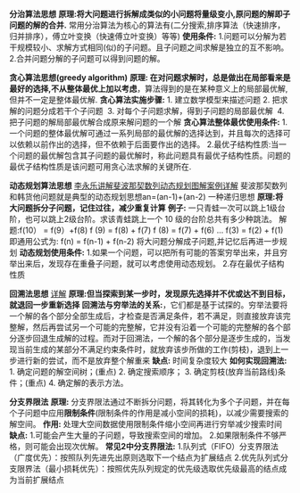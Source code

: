 
**分治算法思想**
	**原理:将大问题进行拆解成类似的小问题将量级变小,原问题的解即子问题的解的合并.**
	常用分治算法为核心的算法有(二分搜索,排序算法（快速排序，归并排序），傅立叶变换（快速傅立叶变换）等等)
	**使用条件:**
	1.问题可以分解为若干规模较小、求解方式相同(似)的子问题。且子问题之间求解是独立的互不影响。
	2.合并问题分解的子问题可以得到问题的解。

**贪心算法思想(greedy algorithm)**
	**原理: 在对问题求解时，总是做出在局部看来是最好的选择,不从整体最优上加以考虑**，算法得到的是在某种意义上的局部最优解,但并不一定是整体最优解.
	**贪心算法实施步骤:**
	1. 建立数学模型来描述问题
	2. 把求解的问题分成若干个子问题 
	3. 对每个子问题求解，得到子问题的局部最优解 
	4. 把子问题的解局部最优解合成原来解问题的一个解
	**贪心算法整体最优使用条件:**
	1.一个问题的整体最优解可通过一系列局部的最优解的选择达到，并且每次的选择可以依赖以前作出的选择，但不依赖于后面要作出的选择。
	2.最优子结构性质:当一个问题的最优解包含其子问题的最优解时，称此问题具有最优子结构性质。问题的最优子结构性质是该问题可用贪心法求解的关键所在.

**动态规划算法思想**
	[李永乐讲解斐波那契数列](https://www.youtube.com/watch?v=VCJsUYeuqaY)[动态规划图解案例详解](https://juejin.cn/post/6951922898638471181)
	斐波那契数列和韩货他问题就是典型的动态规划思想an=(an-1)+(an-2)
	一种递归思想
	**原理:将大问题拆分子问题，记住过往，减少重复计算**
	**例子:** 一只青蛙一次可以跳上1级台阶，也可以跳上2级台阶。求该青蛙跳上一个 10 级的台阶总共有多少种跳法。
	解题:f(10） = f(9）+f(8)            f (9) = f(8) + f(7)             f (8) = f(7) + f(6) ... 
	f(3) = f(2) + f(1) 即通用公式为: f(n) = f(n-1) + f(n-2)
	将大问题分解成子问题,并记忆后再进一步规划
	**动态规划使用条件:** 
	1.如果一个问题，可以把所有可能的答案穷举出来，并且穷举出来后，发现存在重叠子问题，就可以考虑使用动态规划。
	2.存在最优子结构性质

**回溯法思想**
	[详解](https://zhuanlan.zhihu.com/p/51882471)
	**原理:但当探索到某一步时，发现原先选择并不优或达不到目标，就退回一步重新选择**
	**回溯法与穷举法的关系:**，它们都是基于试探的。穷举法要将一个解的各个部分全部生成后，才检查是否满足条件，若不满足，则直接放弃该完整解，然后再尝试另一个可能的完整解，它并没有沿着一个可能的完整解的各个部分逐步回退生成解的过程。而对于回溯法，一个解的各个部分是逐步生成的，当发现当前生成的某部分不满足约束条件时，就放弃该步所做的工作(剪枝)，退到上一步进行新的尝试，而不是放弃整个解重来
	**缺点:** 时间复杂度较大
	**如何实现回溯法:**
	1.   确定问题的解空间树；(重点)
	2.   确定搜索顺序；
	3.   确定剪枝(放弃当前路线)条件；(重点)
	4.   确定解的表示方法。

**分支界限法**
	**原理:** 分支界限法通过不断拆分问题，将其转化为多个子问题，并在每个子问题中应用**限制条件**(限制条件的作用是减小空间的损耗)，以减少需要搜索的解空间。
	**作用:** 处理大空间数据使用限制条件缩小空间再进行穷举减少搜索时间
	**缺点:** 
	1.可能会产生大量的子问题，导致搜索空间的增加。
	2.如果限制条件不够严格，则可能会出现次优解。
	**常见2中分支界限法:**
	1.队列式（FIFO）分支界限法（广度优先）：按照队列先进先出原则选取下一个结点为扩展结点
	2.优先队列式分支限界法（最小损耗优先）：按照优先队列规定的优先级选取优先级最高的结点成为当前扩展结点







